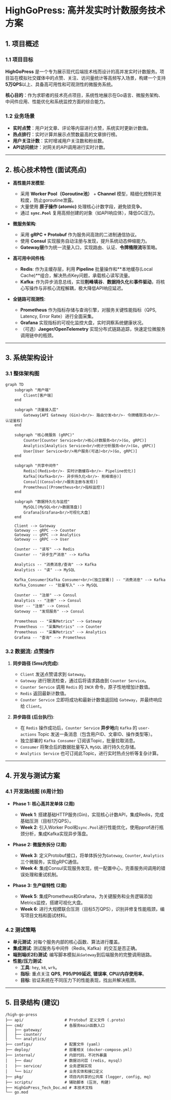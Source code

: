 # HighGoPress: 高并发实时计数服务技术方案

## 1. 项目概述

### 1.1 项目目标

**HighGoPress** 是一个专为展示现代后端技术栈而设计的高并发实时计数服务。项目旨在模拟社交媒体中的点赞、关注、访问量统计等高频写入场景，构建一个支持**5万QPS**以上、具备高可用性和可观测性的微服务系统。

**核心目的**：作为求职者的技术亮点项目，系统性地展示在Go语言、微服务架构、中间件应用、性能优化和系统监控方面的综合能力。

### 1.2 业务场景

- **实时点赞**：用户对文章、评论等内容进行点赞，系统实时更新计数值。
- **热点排行**：实时计算并展示点赞数最高的文章排行榜。
- **用户关注计数**：实时增减用户关注数和粉丝数。
- **API访问统计**：对网关的API调用进行实时计数。

---

## 2. 核心技术特性 (面试亮点)

- **高性能并发模型**:
  - 采用 **Worker Pool（Goroutine池）** + **Channel** 模型，精细化控制并发粒度，防止goroutine泄露。
  - 大量使用 **原子操作 (atomic)** 处理核心计数字段，避免锁竞争。
  - 通过 **`sync.Pool`** 复用高频创建的对象（如API响应体），降低GC压力。

- **微服务架构**:
  - 采用 **gRPC + Protobuf** 作为服务间高效的二进制通信协议。
  - 使用 **Consul** 实现服务自动注册与发现，提升系统动态伸缩能力。
  - **Gateway层**作为统一流量入口，实现路由、认证、**令牌桶限流**等策略。

- **高可用中间件栈**:
  - **Redis**: 作为主缓存层，利用 **Pipeline** 批量操作和**本地缓存(Local Cache)**组合，解决热点Key问题，承载核心读写流量。
  - **Kafka**: 作为异步消息总线，实现**削峰填谷**、**数据持久化**和**事件驱动**，将核心写操作与非核心流程解耦，极大降低API响应延迟。

- **全链路可观测性**:
  - **Prometheus** 作为指标存储与查询引擎，对服务关键性能指标（QPS, Latency, Error Rate）进行全面采集。
  - **Grafana** 实现指标的可视化监控大盘，实时洞察系统健康状况。
  - （可选）**Jaeger/OpenTelemetry** 实现分布式链路追踪，快速定位微服务调用链中的瓶颈。

---

## 3. 系统架构设计

### 3.1 整体架构图

```mermaid
graph TD
    subgraph "用户端"
        Client[客户端]
    end

    subgraph "流量接入层"
        Gateway[API Gateway (Gin)<br/>- 路由分发<br/>- 令牌桶限流<br/>- 认证鉴权]
    end

    subgraph "核心微服务 (gRPC)"
        Counter[Counter Service<br/>核心计数服务<br/>(Go, gRPC)]
        Analytics[Analytics Service<br/>统计分析服务<br/>(Go, gRPC)]
        User[User Service<br/>用户服务(可选)<br/>(Go, gRPC)]
    end

    subgraph "共享中间件"
        Redis[(Redis<br/>- 实时计数缓存<br/>- Pipeline优化)]
        Kafka[(Kafka<br/>- 异步持久化<br/>- 削峰填谷)]
        Consul[(Consul<br/>服务注册与发现)]
        Prometheus[(Prometheus<br/>指标监控)]
    end
    
    subgraph "数据持久化与监控"
        MySQL[(MySQL<br/>数据落盘)]
        Grafana[Grafana<br/>可视化大盘]
    end

    Client --> Gateway
    Gateway -- gRPC --> Counter
    Gateway -- gRPC --> Analytics
    Gateway -- gRPC --> User

    Counter -- "读写" --> Redis
    Counter -- "异步生产消息" --> Kafka

    Analytics -- "消费消息/查询" --> Kafka
    Analytics -- "读" --> MySQL
    
    Kafka_Consumer[Kafka Consumer<br/>(独立部署)] -- "消费消息" --> Kafka
    Kafka_Consumer -- "批量写入" --> MySQL

    Counter -- "注册" --> Consul
    Analytics -- "注册" --> Consul
    User -- "注册" --> Consul
    Gateway -- "发现服务" --> Consul
    
    Prometheus -- "采集Metrics" --> Gateway
    Prometheus -- "采集Metrics" --> Counter
    Prometheus -- "采集Metrics" --> Analytics
    Grafana -- "查询" --> Prometheus

```

### 3.2 数据流: 点赞操作

1.  **同步路径 (5ms内完成)**:
    - `Client` 发送点赞请求到 `Gateway`。
    - `Gateway` 进行限流检查，通过后将请求路由到 `Counter Service`。
    - `Counter Service` 调用 `Redis` 的 `INCR` 命令，原子性地增加计数值。
    - `Redis` 返回最新计数值。
    - `Counter Service` 立即将成功和最新计数值返回给 `Gateway`，并最终响应给 `Client`。

2.  **异步路径 (后台执行)**:
    - 在 `Redis` 操作成功后，`Counter Service` **异步地**向 `Kafka` 的 `user-actions` Topic 发送一条消息（包含用户ID、文章ID、操作类型等）。
    - 独立部署的 `Kafka Consumer` 订阅该Topic，批量拉取消息。
    - `Consumer` 将聚合后的数据批量写入 `MySQL` 进行持久化存储。
    - `Analytics Service` 也可订阅此Topic，进行实时热点分析等复杂计算。

---

## 4. 开发与测试方案

### 4.1 开发路线图 (6周计划)

- **Phase 1: 核心高并发单体 (2周)**
  - **Week 1**: 搭建基础HTTP服务(Gin)，实现核心计数API，集成Redis，完成基础压测（目标1万QPS）。
  - **Week 2**: 引入Worker Pool和`sync.Pool`进行性能优化，使用pprof进行瓶颈分析，集成Kafka实现异步落盘。

- **Phase 2: 微服务拆分 (2周)**
  - **Week 3**: 定义Protobuf接口，将单体拆分为`Gateway`, `Counter`, `Analytics`三个微服务，实现gRPC通信。
  - **Week 4**: 集成Consul实现服务发现，统一配置中心，完善服务间调用的错误处理和重试机制。

- **Phase 3: 生产级特性 (2周)**
  - **Week 5**: 集成Prometheus和Grafana，为关键服务和业务逻辑添加Metrics监控，搭建可视化大盘。
  - **Week 6**: 进行大规模联合压测（目标5万QPS），识别并修复性能瓶颈，编写项目文档和面试材料。

### 4.2 测试策略

- **单元测试**: 对每个服务内部的核心函数、算法进行覆盖。
- **集成测试**: 测试服务与中间件（Redis, Kafka）的交互是否正确。
- **端到端(E2E)测试**: 编写脚本模拟从`Gateway`到后端服务的完整调用链路。
- **性能/压力测试**:
  - **工具**: `hey`, `k6`, `wrk`。
  - **指标**: 重点关注 **QPS**, **P95/P99延迟**, **错误率**, **CPU/内存使用率**。
  - **目标**: 验证系统在不同压力下的性能表现，找出并解决瓶颈。

---

## 5. 目录结构 (建议)

```
/high-go-press
├── api/                  # Protobuf 定义文件 (.proto)
├── cmd/                  # 各服务main函数入口
│   ├── gateway/
│   ├── counter/
│   └── analytics/
├── configs/              # 配置文件 (yaml)
├── deploy/               # 部署相关 (docker-compose.yml)
├── internal/             # 内部代码，不对外暴露
│   ├── dao/              # 数据访问层 (redis, mysql)
│   ├── service/          # 业务逻辑实现
│   └── biz/              # 业务实体和接口定义
├── pkg/                  # 项目内共享的公共库 (logger, config, mq)
├── scripts/              # 辅助脚本 (压测, 构建)
├── HighGoPress_Tech_Doc.md # 本技术文档
└── go.mod
``` 